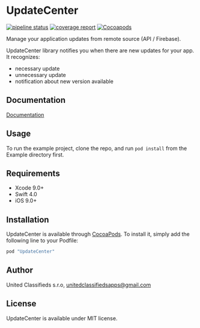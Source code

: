 # UpdateCenter

[![pipeline status](https://gitlab.com/unitedclassifiedsapps/updatecenter.ios/badges/master/pipeline.svg)](https://github.com/unitedclassifiedsapps/updatecenter.ios/commits/master)
[![coverage report](https://gitlab.com/unitedclassifiedsapps/updatecenter.ios/badges/master/coverage.svg)](https://unitedclassifiedsapps.gitlab.io/updatecenter.ios/coverage/UpdateCenter)
[![Cocoapods](https://img.shields.io/cocoapods/v/UpdateCenter.svg)](https://cocoapods.org)

Manage your application updates from remote source (API / Firebase).

UpdateCenter library notifies you when there are new updates for your app. It recognizes:
* necessary update
* unnecessary update
* notification about new version available

## Documentation

[Documentation](https://unitedclassifiedsapps.gitlab.io/updatecenter.ios/docs/UpdateCenter)

## Usage

To run the example project, clone the repo, and run `pod install` from the Example directory first.

## Requirements
* Xcode 9.0+
* Swift 4.0
* iOS 9.0+

## Installation

UpdateCenter is available through [CocoaPods](http://cocoapods.org). To install
it, simply add the following line to your Podfile:

```ruby
pod "UpdateCenter"
```

## Author

United Classifieds s.r.o, unitedclassifiedsapps@gmail.com

## License

UpdateCenter is available under MIT license.
